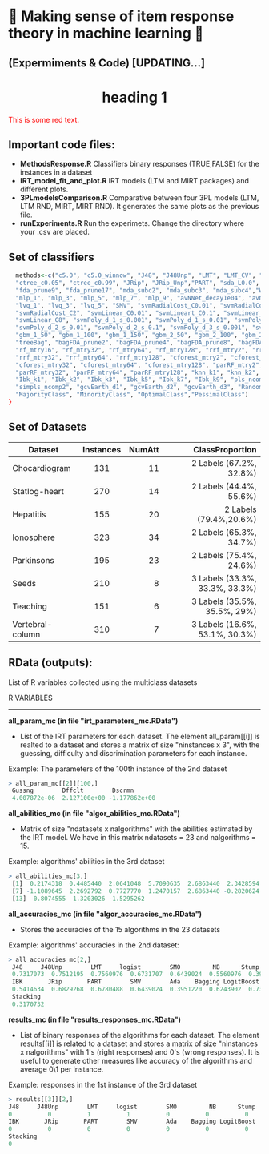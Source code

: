 # &#x1F535; Making sense of item response theory in machine learning &#x1F535;
## (Expermiments & Code) [UPDATING...]
<center> <h1>heading 1</h1> </center>
<p style='color:red'>This is some red text.</p>

## Important code files:

- **MethodsResponse.R** Classifiers binary responses (TRUE,FALSE) for the instances in a dataset
- **IRT_model_fit_and_plot.R** IRT models (LTM and MIRT packages) and different plots.
- **3PLmodelsComparison.R** Comparative between four 3PL models (LTM, LTM RND, MIRT, MIRT RND). It generates the same plots as the previous file.
- **runExperiments.R** Run the experimets. Change the directory where your .csv are placed. 


## Set of classifiers

```R
  methods<-c("c5.0", "c5.0_winnow", "J48", "J48Unp", "LMT", "LMT_CV", "LMT_AIC", "rpart", "ctree_c0.01", 
  "ctree_c0.05", "ctree_c0.99", "JRip", "JRip_Unp","PART", "sda_L0.0", "sda_L0.5", "sda_L1.0", "fda_prune2", 
  "fda_prune9", "fda_prune17", "mda_subc2", "mda_subc3", "mda_subc4","W_NB", "NB", "NB_laplace", "rbf", 
  "mlp_1", "mlp_3", "mlp_5", "mlp_7", "mlp_9", "avNNet_decay1e04", "avNNet_decay01", "avNNet_decay0", "pcaNNet",
  "lvq_1", "lvq_3", "lvq_5", "SMV", "svmRadialCost_C0.01", "svmRadialCost_C0.1", "svmRadialCost_C1", 
  "svmRadialCost_C2", "svmLinear_C0.01", "svmLineart_C0.1", "svmLinear_C1", "svmLinear_C2", "svmLinear_C4", 
  "svmLinear_C8", "svmPoly_d_1_s_0.001", "svmPoly_d_1_s_0.01", "svmPoly_d_1_s_0.1", "svmPoly_d_2_s_0.001", 
  "svmPoly_d_2_s_0.01", "svmPoly_d_2_s_0.1", "svmPoly_d_3_s_0.001", "svmPoly_d_3_s_0.01", "svmPoly_d_3_s_0.1", 
  "gbm_1_50", "gbm_1_100", "gbm_1_150", "gbm_2_50", "gbm_2_100", "gbm_2_150", "gbm_3_50", "gbm_3_100", "gbm_3_150", 
  "treeBag", "bagFDA_prune2", "bagFDA_prune4", "bagFDA_prune8", "bagFDA_prune16", "rf_mtry2", "rf_mtry4", "rf_mtry8", 
  "rf_mtry16", "rf_mtry32", "rf_mtry64", "rf_mtry128", "rrf_mtry2", "rrf_mtry4", "rrf_mtry8", "rrf_mtry16",
  "rrf_mtry32", "rrf_mtry64", "rrf_mtry128", "cforest_mtry2", "cforest_mtry4", "cforest_mtry8", "cforest_mtry16",
  "cforest_mtry32", "cforest_mtry64", "cforest_mtry128", "parRF_mtry2","parRF_mtry4", "parRF_mtry8", "parRF_mtry16",
  "parRF_mtry32", "parRF_mtry64", "parRF_mtry128", "knn_k1", "knn_k2", "knn_k3", "knn_k5", "knn_k7", "knn_k9", 
  "Ibk_k1", "Ibk_k2", "Ibk_k3", "Ibk_k5", "Ibk_k7", "Ibk_k9", "pls_ncomp1", "pls_ncomp2", "simpls_ncomp1", 
  "simpls_ncomp2", "gcvEarth_d1", "gcvEarth_d2", "gcvEarth_d3", "RandomClass_A", "RandomClass_B", "RandomClass_C",
  "MajorityClass", "MinorityClass", "OptimalClass","PessimalClass")
}
```

## Set of Datasets

| Dataset		| Instances		| NumAtt	| ClassProportion		|
| ------------- |:-------------:| ---------:| ---------------------:|
|Chocardiogram 	|131 			| 11		| 2 Labels (67.2%, 32.8%) |
|Statlog-heart  	|270 			| 14		| 2 Labels (44.4%, 55.6%) |
|Hepatitis  	|155			| 20		| 2 Labels (79.4%,20.6%) |
|Ionosphere  	|323  			| 34 		| 2 Labels (65.3%, 34.7%) |
|Parkinsons  	|195 			| 23 		| 2 Labels (75.4%, 24.6%) |
|Seeds  	|210 			| 8 		| 3 Labels (33.3%, 33.3%, 33.3%) |
|Teaching  	|151 			| 6 		| 3 Labels (35.5%, 35.5%, 29%) |
|Vertebral-column  	|310 			| 7 		| 3 Labels (16.6%, 53.1%, 30.3%) |



## RData (outputs):

List of R variables collected using the multiclass datasets
 
R VARIABLES

************************************************

**all_param_mc (in file "irt_parameters_mc.RData")**

- List of the IRT parameters for each dataset. The element all_param[[i]] is realted to a dataset and 
stores a matrix of size "ninstances x 3", with the guessing, difficulty and discrimination parameters for each instance.  

Example: The parameters of the 100th instance of the 2nd dataset

```R
> all_param_mc[[2]][100,] 
 Gussng        Dffclt        Dscrmn 
 4.007872e-06  2.127100e+00 -1.177862e+00 
```


**all_abilities_mc (in file "algor_abilities_mc.RData")**

- Matrix of size "ndatasets x nalgorithms" with the abilities estimated by the IRT model. We have in this 
matrix ndatasets = 23 and nalgorithms = 15.

Example: algorithms' abilities in the 3rd dataset 

```R
> all_abilities_mc[3,]
 [1]  0.2174318  0.4485440  2.0641048  5.7090635  2.6863440  2.3428594
 [7] -1.1089645  2.2692792  0.7727770  1.2470157  2.6863440 -0.2820624
 [13]  0.8074555  1.3203026 -1.5295262
```

**all_accuracies_mc (in file "algor_accuracies_mc.RData")**

- Stores the accuracies of the 15 algorithms in the 23 datasets

Example: algorithms' accuracies in the 2nd dataset: 

```R
> all_accuracies_mc[2,]
 J48     J48Unp        LMT     logist        SMO         NB      Stump 
 0.7317073  0.7512195  0.7560976  0.6731707  0.6439024  0.5560976  0.3951220 
 IBK       JRip       PART        SMV        Ada    Bagging LogitBoost 
 0.5414634  0.6829268  0.6780488  0.6439024  0.3951220  0.6243902  0.7365854 
 Stacking 
 0.3170732 
```


**results_mc (in file "results_responses_mc.RData")**

- List of binary responses of the algorithms for each dataset. The element results[[i]] is related to a dataset and stores a matrix of size "ninstances x nalgorithms" with 1's (right responses) and 0's (wrong responses). It 
is useful to generate other measures like accuracy of the algorithms and average 0\1 per instance.

Example: responses in the 1st instance of the 3rd dataset

```R
> results[[3]][2,]
J48     J48Unp        LMT     logist        SMO         NB      Stump 
0          0          1          1          0          0          0 
IBK       JRip       PART        SMV        Ada    Bagging LogitBoost 
0          0          0          0          0          0          0 
Stacking 
0 
```
